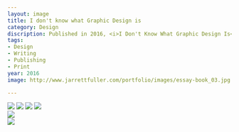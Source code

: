```yaml
---
layout: image
title: I don't know what Graphic Design is
category: Design
discription: Published in 2016, <i>I Don't Know What Graphic Design Is</i>, is a collection of my essays on design, culture, and technology from the last five years. Ranging from criticism, book reviews, and theoretical texts, this book captures my thinking on design and uncovers the common themes that I've returned to again and again. Printed in black and white, using only Helvetica, the simple layout emphasizes the print-on-demand form while also putting the words first.
tags:
- Design
- Writing
- Publishing
- Print
year: 2016
image: http://www.jarrettfuller.com/portfolio/images/essay-book_03.jpg

---
```



<img src="http://www.jarrettfuller.com/portfolio/images/essay-book_01.jpg">
<img src="http://www.jarrettfuller.com/portfolio/images/essay-book_03.jpg">
<img src="http://www.jarrettfuller.com/portfolio/images/essay-book_04.jpg">
<img src="http://www.jarrettfuller.com/portfolio/images/essay-book_05.jpg">
<div class="images-left"><img src="http://www.jarrettfuller.com/portfolio/images/essay-book_02.jpg"></div>
<div class="images-right"><img src="http://www.jarrettfuller.com/portfolio/images/essay-book_06.jpg"></div>
